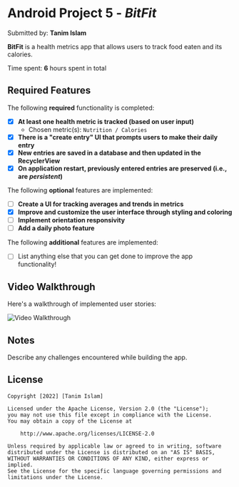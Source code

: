 # Android Project 5 - *BitFit*

Submitted by: **Tanim Islam**

**BitFit** is a health metrics app that allows users to track food eaten and its calories.

Time spent: **6** hours spent in total

## Required Features

The following **required** functionality is completed:

- [x] **At least one health metric is tracked (based on user input)**
  - Chosen metric(s): `Nutrition / Calories`
- [x] **There is a "create entry" UI that prompts users to make their daily entry**
- [x] **New entries are saved in a database and then updated in the RecyclerView**
- [x] **On application restart, previously entered entries are preserved (i.e., are *persistent*)**
 
The following **optional** features are implemented:

- [ ] **Create a UI for tracking averages and trends in metrics**
- [x] **Improve and customize the user interface through styling and coloring**
- [ ] **Implement orientation responsivity**
- [ ] **Add a daily photo feature**

The following **additional** features are implemented:

- [ ] List anything else that you can get done to improve the app functionality!

## Video Walkthrough

Here's a walkthrough of implemented user stories:

<img src='http://g.recordit.co/8ZA0Ol4Zau.gif' title='Video Walkthrough' width='' alt='Video Walkthrough' />

<!-- Replace this with whatever GIF tool you used! -->


## Notes

Describe any challenges encountered while building the app.

## License

    Copyright [2022] [Tanim Islam]

    Licensed under the Apache License, Version 2.0 (the "License");
    you may not use this file except in compliance with the License.
    You may obtain a copy of the License at

        http://www.apache.org/licenses/LICENSE-2.0

    Unless required by applicable law or agreed to in writing, software
    distributed under the License is distributed on an "AS IS" BASIS,
    WITHOUT WARRANTIES OR CONDITIONS OF ANY KIND, either express or implied.
    See the License for the specific language governing permissions and
    limitations under the License.
